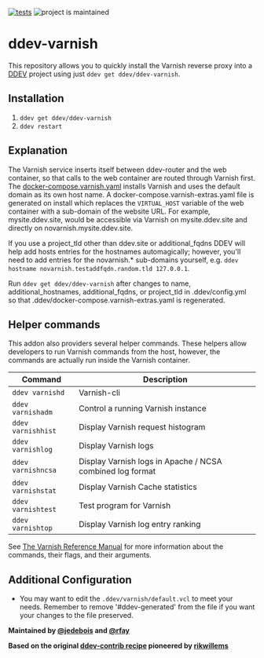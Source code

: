 [![tests](https://github.com/ddev/ddev-varnish/actions/workflows/tests.yml/badge.svg)](https://github.com/ddev/ddev-varnish/actions/workflows/tests.yml) ![project is maintained](https://img.shields.io/maintenance/yes/2024.svg)

# ddev-varnish

This repository allows you to quickly install the Varnish reverse proxy into a [DDEV](https://ddev.readthedocs.io) project using just `ddev get ddev/ddev-varnish`.

## Installation

1. `ddev get ddev/ddev-varnish`
2. `ddev restart`

## Explanation

The Varnish service inserts itself between ddev-router and the web container, so that calls
to the web container are routed through Varnish first. The [docker-compose.varnish.yaml](https://github.com/ddev/ddev-contrib/blob/master/docker-compose-services/varnish/docker-compose.varnish.yml)
installs Varnish and uses the default domain as its own host name. A docker-compose.varnish-extras.yaml file is generated on install which replaces the ```VIRTUAL_HOST``` variable of the web container with a sub-domain of the website URL. For example, mysite.ddev.site, would be accessible via Varnish on mysite.ddev.site and directly on novarnish.mysite.ddev.site.

If you use a project_tld other than ddev.site or additional_fqdns DDEV will help add hosts entries for the hostnames automagically; however, you'll need to add entries for the novarnish.* sub-domains yourself, e.g. `ddev hostname novarnish.testaddfqdn.random.tld 127.0.0.1`.

Run `ddev get ddev/ddev-varnish` after changes to name, additional_hostnames, additional_fqdns, or project_tld in .ddev/config.yml so that .ddev/docker-compose.varnish-extras.yaml is regenerated.

## Helper commands

This addon also providers several helper commands. These helpers allow developers to run Varnish commands from the host, however, the commands are actually run inside the Varnish container.

| Command | Description |
| --- | --- |
| `ddev varnishd` | Varnish-cli |
| `ddev varnishadm` | Control a running Varnish instance |
| `ddev varnishhist` | Display Varnish request histogram |
| `ddev varnishlog` | Display Varnish logs |
| `ddev varnishncsa` | Display Varnish logs in Apache / NCSA combined log format |
| `ddev varnishstat` | Display Varnish Cache statistics |
| `ddev varnishtest` | Test program for Varnish |
| `ddev varnishtop` | Display Varnish log entry ranking |

See [The Varnish Reference Manual](https://varnish-cache.org/docs/6.5/reference/index.html) for more information about the commands, their flags, and their arguments.

## Additional Configuration

* You may want to edit the `.ddev/varnish/default.vcl` to meet your needs. Remember to remove '#ddev-generated' from the file if you want your changes to the file preserved.

**Maintained by [@jedebois](https://github.com/jedubois) and [@rfay](https://github.com/rfay)**

**Based on the original [ddev-contrib recipe](https://github.com/ddev/ddev-contrib/tree/master/docker-compose-services/varnish) pioneered by [rikwillems](https://github.com/rikwillems)**
